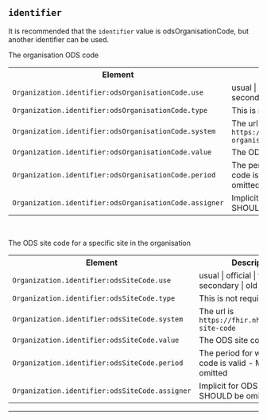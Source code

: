 ## `identifier`

It is recommended that the `identifier` value is odsOrganisationCode, but another identifier can be used. 

The organisation ODS code 

<table id="assets">
<tr>
<th width="30%">Element</th>
<th width="70%">Description</th>
</tr>
<tr>
<td><code>Organization.identifier:odsOrganisationCode.use</code></td>
<td>usual | official | temp | secondary | old (If known)</td>
</tr>
<tr>
<td><code>Organization.identifier:odsOrganisationCode.type</code></td>
<td>This is not required with ODS</td>
</tr>
<tr>
<td><code>Organization.identifier:odsOrganisationCode.system</code></td>
<td>The url is <code>https://fhir.nhs.uk/Id/ods-organisation-code</code></td>
</tr>
<tr>
<td><code>Organization.identifier:odsOrganisationCode.value</code></td>
<td>The ODS code</td>
</tr>
<tr>
<td><code>Organization.identifier:odsOrganisationCode.period</code></td>
<td>The period for which the code is valid - MAY be omitted</td>
</tr>
<tr>
<td><code>Organization.identifier:odsOrganisationCode.assigner</code></td>
<td>Implicit for ODS  codes - SHOULD be omitted</td>
</tr>
</table>

<br/>

The ODS site code for a specific site in the organisation

<table id="assets">
<tr>
<th width="30%">Element</th>
<th width="70%">Description</th>
</tr>
<tr>
<td><code>Organization.identifier:odsSiteCode.use</code></td>
<td>usual | official | temp | secondary | old (If known)</td>
</tr>
<tr>
<td><code>Organization.identifier:odsSiteCode.type</code></td>
<td>This is not required with ODS</td>
</tr>
<tr>
<td><code>Organization.identifier:odsSiteCode.system</code></td>
<td>The url is <code>https://fhir.nhs.uk/Id/ods-site-code</code></td>
</tr>
<tr>
<td><code>Organization.identifier:odsSiteCode.value</code></td>
<td>The ODS site code</td>
</tr>
<tr>
<td><code>Organization.identifier:odsSiteCode.period</code></td>
<td>The period for which the code is valid - MAY be omitted</td>
</tr>
<tr>
<td><code>Organization.identifier:odsSiteCode.assigner</code></td>
<td>Implicit for ODS site codes - SHOULD be omitted</td>
</tr>
</table>

---